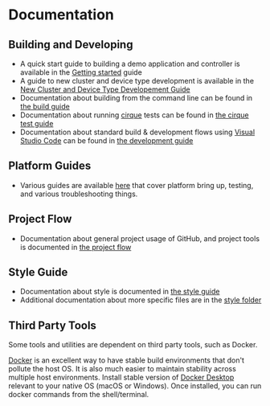 # Documentation

## Building and Developing

-   A quick start guide to building a demo application and controller is
    available in the [Getting started](./getting_started/) guide
-   A guide to new cluster and device type development is available in the
    [New Cluster and Device Type Developement Guide](./cluster_and_device_type_dev/)
-   Documentation about building from the command line can be found in
    [the build guide](guides/BUILDING.md)
-   Documentation about running [cirque](https://github.com/openweave/cirque)
    tests can be found in
    [the cirque test guide](../src/test_driver/linux-cirque/README.md)
-   Documentation about standard build & development flows using
    [Visual Studio Code](https://code.visualstudio.com/) can be found in
    [the development guide](./VSCODE_DEVELOPMENT.md)

## Platform Guides

-   Various guides are available [here](./guides/README.md) that cover platform
    bring up, testing, and various troubleshooting things.

## Project Flow

-   Documentation about general project usage of GitHub, and project tools is
    documented in [the project flow](./PROJECT_FLOW.md)

## Style Guide

-   Documentation about style is documented in
    [the style guide](./style/style_guide.md)
-   Additional documentation about more specific files are in the
    [style folder](./style/)

## Third Party Tools

Some tools and utilities are dependent on third party tools, such as Docker.

[Docker](https://www.docker.com) is an excellent way to have stable build
environments that don't pollute the host OS. It is also much easier to maintain
stability across multiple host environments. Install stable version of
[Docker Desktop](https://www.docker.com/products/docker-desktop) relevant to
your native OS (macOS or Windows). Once installed, you can run docker commands
from the shell/terminal.
